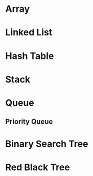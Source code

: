 # Array

# Linked List

# Hash Table

# Stack

# Queue

## Priority Queue

# Binary Search Tree

# Red Black Tree


